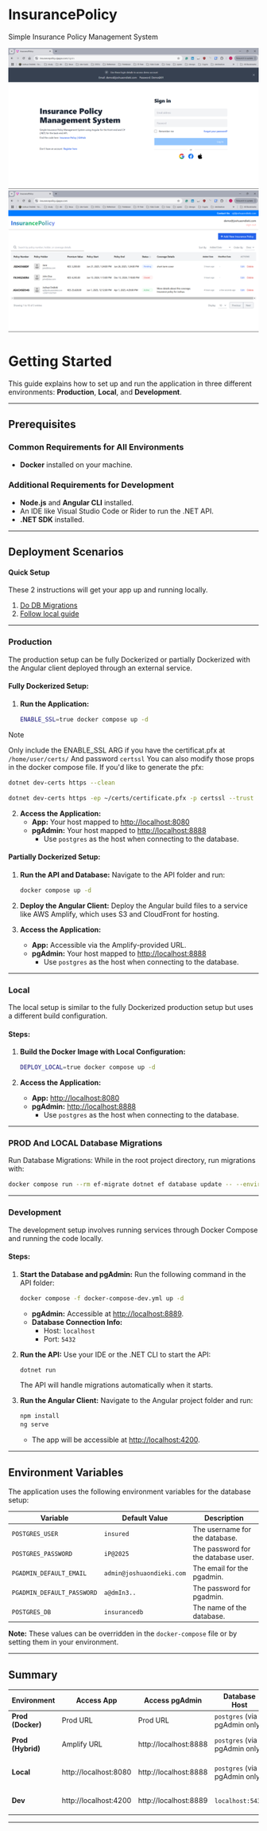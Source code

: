 # InsurancePolicy
Simple Insurance Policy Management System

![login.png](./assets/login.png)
![dashboard.png](./assets/dashboard.png)

# Getting Started

This guide explains how to set up and run the application in three different environments: **Production**, **Local**, and **Development**.

---

## Prerequisites

### Common Requirements for All Environments
- **Docker** installed on your machine.

### Additional Requirements for Development
- **Node.js** and **Angular CLI** installed.
- An IDE like Visual Studio Code or Rider to run the .NET API.
- **.NET SDK** installed.

---

## Deployment Scenarios

#### Quick Setup
These 2 instructions will get your app up and running locally.
1. [Do DB Migrations](#prod-and-local-database-migrations)
2. [Follow local guide](#local)

---

### Production

The production setup can be fully Dockerized or partially Dockerized with the Angular client deployed through an external service.

#### Fully Dockerized Setup:
1. **Run the Application:**
   ```bash
   ENABLE_SSL=true docker compose up -d
   ```

> [!NOTE]  
> Only include the ENABLE_SSL ARG if you have the certificat.pfx at `/home/user/certs/` And password `certssl`
> You can also modify those props in the docker compose file.
> If you'd like to generate the pfx:
> ```bash
> dotnet dev-certs https --clean
>   ```
>  ```bash
>  dotnet dev-certs https -ep ~/certs/certificate.pfx -p certssl --trust
>   ```

2. **Access the Application:**
   - **App:** Your host mapped to [http://localhost:8080](http://localhost:8080)
   - **pgAdmin:** Your host mapped to [http://localhost:8888](http://localhost:8888)
      - Use `postgres` as the host when connecting to the database.

#### Partially Dockerized Setup:
1. **Run the API and Database:**
   Navigate to the API folder and run:
   ```bash
   docker compose up -d
   ```

2. **Deploy the Angular Client:**
   Deploy the Angular build files to a service like AWS Amplify, which uses S3 and CloudFront for hosting.

3. **Access the Application:**
   - **App:** Accessible via the Amplify-provided URL.
   - **pgAdmin:** Your host mapped to [http://localhost:8888](http://localhost:8888)
      - Use `postgres` as the host when connecting to the database.

---

### Local

The local setup is similar to the fully Dockerized production setup but uses a different build configuration.

#### Steps:
1. **Build the Docker Image with Local Configuration:**
   ```bash
   DEPLOY_LOCAL=true docker compose up -d
   ```

2. **Access the Application:**
   - **App:** [http://localhost:8080](http://localhost:8080)
   - **pgAdmin:** [http://localhost:8888](http://localhost:8888)
      - Use `postgres` as the host when connecting to the database.

---

### PROD And LOCAL Database Migrations
Run Database Migrations:
While in the root project directory, run migrations with:
```bash
docker compose run --rm ef-migrate dotnet ef database update -- --environment Production
```

---

### Development

The development setup involves running services through Docker Compose and running the code locally.

#### Steps:
1. **Start the Database and pgAdmin:**
   Run the following command in the API folder:
   ```bash
   docker compose -f docker-compose-dev.yml up -d
   ```

   - **pgAdmin:** Accessible at [http://localhost:8889](http://localhost:8889).
   - **Database Connection Info:**
      - Host: `localhost`
      - Port: `5432`

2. **Run the API:**
   Use your IDE or the .NET CLI to start the API:
   ```bash
   dotnet run
   ```
   The API will handle migrations automatically when it starts.

3. **Run the Angular Client:**
   Navigate to the Angular project folder and run:
   ```bash
   npm install
   ng serve
   ```

   - The app will be accessible at [http://localhost:4200](http://localhost:4200).

---

## Environment Variables

The application uses the following environment variables for the database setup:

| Variable                   | Default Value             | Description                         |
|----------------------------|---------------------------|-------------------------------------|
| `POSTGRES_USER`            | `insured`                 | The username for the database.      |
| `POSTGRES_PASSWORD`        | `iP@2025`                 | The password for the database user. |
| `PGADMIN_DEFAULT_EMAIL`    | `admin@joshuaondieki.com` | The email for the pgadmin.          |
| `PGADMIN_DEFAULT_PASSWORD` | `a@dmIn3..`               | The password for pgadmin.           |
| `POSTGRES_DB`              | `insurancedb`             | The name of the database.           |

**Note:** These values can be overridden in the `docker-compose` file or by setting them in your environment.

---

## Summary

| Environment        | Access App            | Access pgAdmin        | Database Host                 | Notes                                             |
|--------------------|-----------------------|-----------------------|-------------------------------|---------------------------------------------------|
| **Prod (Docker)**  | Prod URL              | Prod URL              | `postgres` (via pgAdmin only) | Fully Dockerized setup.                           |
| **Prod (Hybrid)**  | Amplify URL           | http://localhost:8888 | `postgres` (via pgAdmin only) | API & DB in Docker; Angular on S3/CloudFront.     |
| **Local**          | http://localhost:8080 | http://localhost:8888 | `postgres` (via pgAdmin only) | Similar to prod but with `DEPLOY_LOCAL=true`.     |
| **Dev**            | http://localhost:4200 | http://localhost:8889 | `localhost:5432`              | DB & pgAdmin in Docker, API & client run locally. |

---
